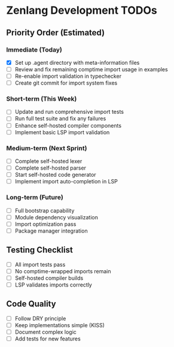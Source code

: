 # Zenlang Development TODOs

## Priority Order (Estimated)

### Immediate (Today)
- [x] Set up .agent directory with meta-information files
- [ ] Review and fix remaining comptime import usage in examples
- [ ] Re-enable import validation in typechecker
- [ ] Create git commit for import system fixes

### Short-term (This Week)
- [ ] Update and run comprehensive import tests
- [ ] Run full test suite and fix any failures
- [ ] Enhance self-hosted compiler components
- [ ] Implement basic LSP import validation

### Medium-term (Next Sprint)
- [ ] Complete self-hosted lexer
- [ ] Complete self-hosted parser
- [ ] Start self-hosted code generator
- [ ] Implement import auto-completion in LSP

### Long-term (Future)
- [ ] Full bootstrap capability
- [ ] Module dependency visualization
- [ ] Import optimization pass
- [ ] Package manager integration

## Testing Checklist
- [ ] All import tests pass
- [ ] No comptime-wrapped imports remain
- [ ] Self-hosted compiler builds
- [ ] LSP validates imports correctly

## Code Quality
- [ ] Follow DRY principle
- [ ] Keep implementations simple (KISS)
- [ ] Document complex logic
- [ ] Add tests for new features